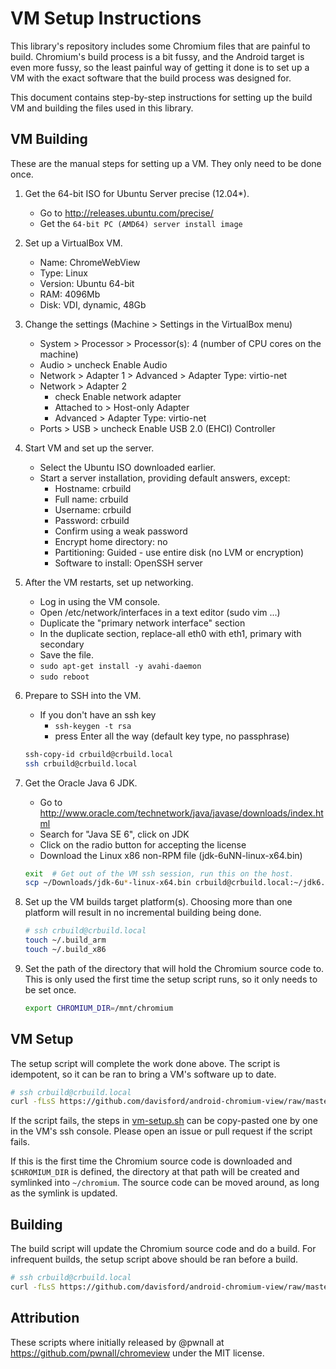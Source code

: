 # VM Setup Instructions

This library's repository includes some Chromium files that are painful to
build. Chromium's build process is a bit fussy, and the Android target is even
more fussy, so the least painful way of getting it done is to set up a VM with
the exact software that the build process was designed for.

This document contains step-by-step instructions for setting up the build VM
and building the files used in this library.


## VM Building

These are the manual steps for setting up a VM. They only need to be done once.

1. Get the 64-bit ISO for Ubuntu Server precise (12.04*).
    * Go to http://releases.ubuntu.com/precise/
    * Get the `64-bit PC (AMD64) server install image`

2. Set up a VirtualBox VM.
    * Name: ChromeWebView
    * Type: Linux
    * Version: Ubuntu 64-bit
    * RAM: 4096Mb
    * Disk: VDI, dynamic, 48Gb

3. Change the settings (Machine > Settings in the VirtualBox menu)
    * System > Processor > Processor(s): 4 (number of CPU cores on the machine)
    * Audio > uncheck Enable Audio
    * Network > Adapter 1 > Advanced > Adapter Type: virtio-net
    * Network > Adapter 2
        * check Enable network adapter
        * Attached to > Host-only Adapter
        * Advanced > Adapter Type: virtio-net
    * Ports > USB > uncheck Enable USB 2.0 (EHCI) Controller

4. Start VM and set up the server.
    * Select the Ubuntu ISO downloaded earlier.
    * Start a server installation, providing default answers, except:
        * Hostname: crbuild
        * Full name: crbuild
        * Username: crbuild
        * Password: crbuild
        * Confirm using a weak password
        * Encrypt home directory: no
        * Partitioning: Guided - use entire disk (no LVM or encryption)
        * Software to install: OpenSSH server

6. After the VM restarts, set up networking.
    * Log in using the VM console.
    * Open /etc/network/interfaces in a text editor (sudo vim ...)
    * Duplicate the "primary network interface" section
    * In the duplicate section, replace-all eth0 with eth1, primary with
      secondary
    * Save the file.
    * `sudo apt-get install -y avahi-daemon`
    * `sudo reboot`

7. Prepare to SSH into the VM.
    * If you don't have an ssh key
        * `ssh-keygen -t rsa`
        * press Enter all the way (default key type, no passphrase)

    ```bash
    ssh-copy-id crbuild@crbuild.local
    ssh crbuild@crbuild.local
    ```

8. Get the Oracle Java 6 JDK.
    * Go to http://www.oracle.com/technetwork/java/javase/downloads/index.html
    * Search for "Java SE 6", click on JDK
    * Click on the radio button for accepting the license
    * Download the Linux x86 non-RPM file (jdk-6uNN-linux-x64.bin)

    ```bash
    exit  # Get out of the VM ssh session, run this on the host.
    scp ~/Downloads/jdk-6u*-linux-x64.bin crbuild@crbuild.local:~/jdk6.bin
    ```

9. Set up the VM builds target platform(s). Choosing more than one platform
   will result in no incremental building being done.

    ```bash
    # ssh crbuild@crbuild.local
    touch ~/.build_arm
    touch ~/.build_x86
    ```

10. Set the path of the directory that will hold the Chromium source
    code to. This is only used the first time the setup script runs, so it only
    needs to be set once.

    ```bash
    export CHROMIUM_DIR=/mnt/chromium
    ```


## VM Setup

The setup script will complete the work done above. The script is idempotent,
so it can be ran to bring a VM's software up to date.

```bash
# ssh crbuild@crbuild.local
curl -fLsS https://github.com/davisford/android-chromium-view/raw/master/crbuild/vm-setup.sh | sh
```

If the script fails, the steps in [vm-setup.sh](crbuild/vm-setup.sh) can be
copy-pasted one by one in the VM's ssh console. Please open an issue or pull
request if the script fails.

If this is the first time the Chromium source code is downloaded and
`$CHROMIUM_DIR` is defined, the directory at that path will be created and
symlinked into `~/chromium`. The source code can be moved around, as long as
the symlink is updated.


## Building

The build script will update the Chromium source code and do a build. For
infrequent builds, the setup script above should be ran before a build.

```bash
# ssh crbuild@crbuild.local
curl -fLsS https://github.com/davisford/android-chromium-view/raw/master/crbuild/vm-build.sh | sh
```

## Attribution

These scripts where initially released by @pwnall at https://github.com/pwnall/chromeview
under the MIT license.
